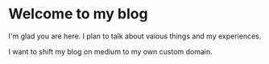 # Welcome to my blog

I'm glad you are here. I plan to talk about vaious things and my experiences.

I want to shift my blog on medium to my own custom domain.
